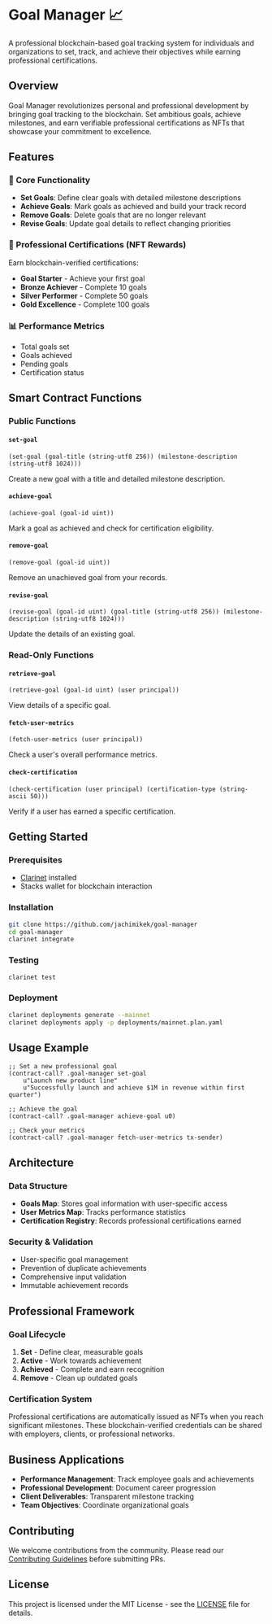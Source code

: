 # Goal Manager 📈

A professional blockchain-based goal tracking system for individuals and organizations to set, track, and achieve their objectives while earning professional certifications.

## Overview

Goal Manager revolutionizes personal and professional development by bringing goal tracking to the blockchain. Set ambitious goals, achieve milestones, and earn verifiable professional certifications as NFTs that showcase your commitment to excellence.

## Features

### 🎯 Core Functionality
- **Set Goals**: Define clear goals with detailed milestone descriptions
- **Achieve Goals**: Mark goals as achieved and build your track record
- **Remove Goals**: Delete goals that are no longer relevant
- **Revise Goals**: Update goal details to reflect changing priorities

### 🏅 Professional Certifications (NFT Rewards)
Earn blockchain-verified certifications:
- **Goal Starter** - Achieve your first goal
- **Bronze Achiever** - Complete 10 goals
- **Silver Performer** - Complete 50 goals
- **Gold Excellence** - Complete 100 goals

### 📊 Performance Metrics
- Total goals set
- Goals achieved
- Pending goals
- Certification status

## Smart Contract Functions

### Public Functions

#### `set-goal`
```clarity
(set-goal (goal-title (string-utf8 256)) (milestone-description (string-utf8 1024)))
```
Create a new goal with a title and detailed milestone description.

#### `achieve-goal`
```clarity
(achieve-goal (goal-id uint))
```
Mark a goal as achieved and check for certification eligibility.

#### `remove-goal`
```clarity
(remove-goal (goal-id uint))
```
Remove an unachieved goal from your records.

#### `revise-goal`
```clarity
(revise-goal (goal-id uint) (goal-title (string-utf8 256)) (milestone-description (string-utf8 1024)))
```
Update the details of an existing goal.

### Read-Only Functions

#### `retrieve-goal`
```clarity
(retrieve-goal (goal-id uint) (user principal))
```
View details of a specific goal.

#### `fetch-user-metrics`
```clarity
(fetch-user-metrics (user principal))
```
Check a user's overall performance metrics.

#### `check-certification`
```clarity
(check-certification (user principal) (certification-type (string-ascii 50)))
```
Verify if a user has earned a specific certification.

## Getting Started

### Prerequisites
- [Clarinet](https://github.com/hirosystems/clarinet) installed
- Stacks wallet for blockchain interaction

### Installation
```bash
git clone https://github.com/jachimikek/goal-manager
cd goal-manager
clarinet integrate
```

### Testing
```bash
clarinet test
```

### Deployment
```bash
clarinet deployments generate --mainnet
clarinet deployments apply -p deployments/mainnet.plan.yaml
```

## Usage Example

```clarity
;; Set a new professional goal
(contract-call? .goal-manager set-goal 
    u"Launch new product line" 
    u"Successfully launch and achieve $1M in revenue within first quarter")

;; Achieve the goal
(contract-call? .goal-manager achieve-goal u0)

;; Check your metrics
(contract-call? .goal-manager fetch-user-metrics tx-sender)
```

## Architecture

### Data Structure
- **Goals Map**: Stores goal information with user-specific access
- **User Metrics Map**: Tracks performance statistics
- **Certification Registry**: Records professional certifications earned

### Security & Validation
- User-specific goal management
- Prevention of duplicate achievements
- Comprehensive input validation
- Immutable achievement records

## Professional Framework

### Goal Lifecycle
1. **Set** - Define clear, measurable goals
2. **Active** - Work towards achievement
3. **Achieved** - Complete and earn recognition
4. **Remove** - Clean up outdated goals

### Certification System
Professional certifications are automatically issued as NFTs when you reach significant milestones. These blockchain-verified credentials can be shared with employers, clients, or professional networks.

## Business Applications

- **Performance Management**: Track employee goals and achievements
- **Professional Development**: Document career progression
- **Client Deliverables**: Transparent milestone tracking
- **Team Objectives**: Coordinate organizational goals

## Contributing

We welcome contributions from the community. Please read our [Contributing Guidelines](CONTRIBUTING.md) before submitting PRs.

## License

This project is licensed under the MIT License - see the [LICENSE](LICENSE) file for details.
